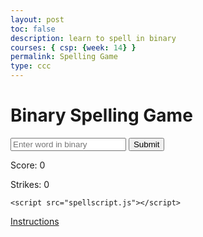 ```yaml
---
layout: post
toc: false
description: learn to spell in binary
courses: { csp: {week: 14} }
permalink: Spelling Game
type: ccc
---
```


<html lang="en">
<head>
    <meta charset="UTF-8">
    <meta name="viewport" content="width=device-width, initial-scale=1.0">
    <title>Binary Spelling Game</title>
    <link rel="stylesheet" href="style.css">
</head>
<body>
    <div id="game-container">
        <h1>Binary Spelling Game</h1>
        <p id="word-display"></p>
        <input type="text" id="user-input" placeholder="Enter word in binary">
        <button onclick="checkAnswer()">Submit</button>
        <p id="score">Score: 0</p>
        <p id="strikes">Strikes: 0</p>
    </div>

    <script src="spellscript.js"></script>
</body>
</html>

[Instructions](https://alishahussain.github.io/team2//Binary%20Alphabet)

